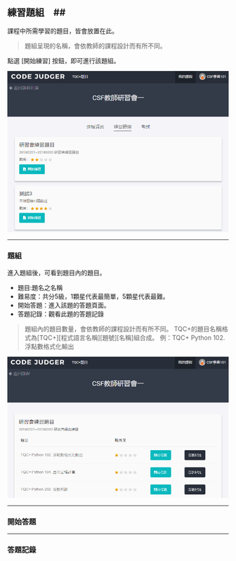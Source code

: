 ## 練習題組　##

課程中所需學習的題目，皆會放置在此。

> 題組呈現的名稱，會依教師的課程設計而有所不同。

點選 [開始練習] 按鈕，即可進行該題組。

![](/assets/cjmds01我的課程-02-練習題組-01.png)

---

### 題組 ### 

進入題組後，可看到題目內的題目。

* 題目:題名之名稱
* 難易度：共分5級，1顆星代表最簡單，5顆星代表最難。
* 開始答題：進入該題的答題頁面。
* 答題記錄：觀看此題的答題記錄

> 題組內的題目數量，會依教師的課程設計而有所不同。
 TQC+的題目名稱格式為[TQC+][程式語言名稱][題號][名稱]組合成。
例：TQC+ Python 102. 浮點數格式化輸出

![](/assets/cjmds01我的課程-02-練習題組-02.png)

---

### 開始答題 ### 


---


### 答題記錄 ### 

